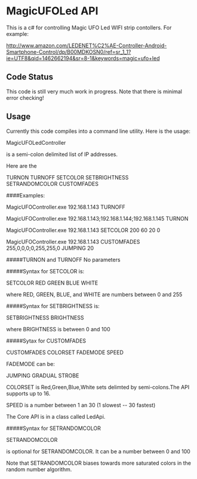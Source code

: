 # MagicUFOLed API

This is a c# for controlling Magic UFO Led WIFI strip contollers.  For example:

http://www.amazon.com/LEDENET%C2%AE-Controller-Android-Smartphone-Control/dp/B00MDKOSN0/ref=sr_1_1?ie=UTF8&qid=1462662194&sr=8-1&keywords=magic+ufo+led

## Code Status

This code is still very much work in progress.  Note that there is minimal error checking!

## Usage

Currently this code compiles into a command line utility.  Here is the usage:

MagicUFOLedController <IPADDRESSES> <COMMAND>

<IPADDRESS> is a semi-colon delimited list of IP addresses.

Here are the <COMMANDS>

TURNON
TURNOFF
SETCOLOR 
SETBRIGHTNESS  
SETRANDOMCOLOR 
CUSTOMFADES

####Examples:

MagicUFOController.exe 192.168.1.143 TURNOFF

MagicUFOController.exe 192.168.1.143;192.168.1.144;192.168.1.145 TURNON

MagicUFOController.exe 192.168.1.143 SETCOLOR 200 60 20 0

MagicUFOController.exe 192.168.1.143 CUSTOMFADES 255,0,0,0;0,255,255,0 JUMPING 20

#####TURNON and TURNOFF
No parameters

#####Syntax for SETCOLOR is:

SETCOLOR RED GREEN BLUE WHITE

where RED, GREEN, BLUE, and WHITE are numbers between 0 and 255

#####Syntax for SETBRIGHTNESS is:

SETBRIGHTNESS BRIGHTNESS

where BRIGHTNESS is between 0 and 100

#####Sytax for CUSTOMFADES

CUSTOMFADES COLORSET FADEMODE SPEED

FADEMODE can be:

JUMPING
GRADUAL
STROBE

COLORSET is Red,Green,Blue,White sets delimted by semi-colons.The API supports up to 16.

SPEED is a number between 1 an 30 (1 slowest -- 30 fastest)

The Core API is in a class called LedApi.

#####Syntax for SETRANDOMCOLOR

SETRANDOMCOLOR <BRIGHTNESS>

<BRIGHTNESS> is optional for SETRANDOMCOLOR.  It can be a number between 0 and 100

Note that SETRANDOMCOLOR biases towards more saturated colors in the random number algorithm.  
